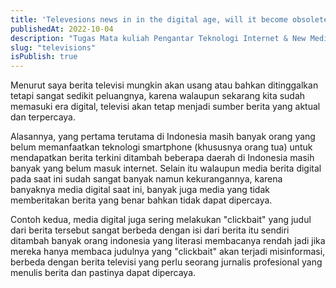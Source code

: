 ```yaml
---
title: 'Televesions news in in the digital age, will it become obsolete?'
publishedAt: 2022-10-04
description: "Tugas Mata kuliah Pengantar Teknologi Internet & New Media"
slug: "televisions"
isPublish: true
---
```


Menurut saya berita televisi mungkin akan usang atau bahkan ditinggalkan tetapi sangat sedikit peluangnya, karena walaupun sekarang kita sudah memasuki era digital, televisi akan tetap menjadi sumber berita yang aktual dan terpercaya.

Alasannya, yang pertama terutama di Indonesia masih banyak orang yang belum memanfaatkan teknologi smartphone (khususnya orang tua) untuk mendapatkan berita terkini ditambah beberapa daerah di Indonesia masih banyak yang belum masuk internet. Selain itu walaupun media berita digital pada saat ini sudah sangat banyak namun kekurangannya, karena banyaknya media digital saat ini, banyak juga media yang tidak memberitakan berita yang benar bahkan tidak dapat dipercaya. 

Contoh kedua, media digital juga sering melakukan "clickbait" yang judul dari berita tersebut sangat berbeda dengan isi dari berita itu sendiri ditambah banyak orang indonesia yang literasi membacanya rendah jadi jika mereka hanya membaca judulnya yang "clickbait" akan terjadi misinformasi, berbeda dengan berita televisi yang perlu seorang jurnalis profesional yang menulis berita dan pastinya dapat dipercaya.